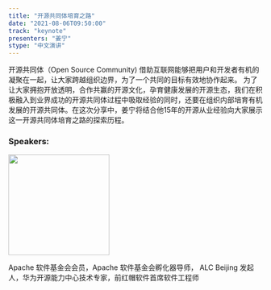 ```yaml
---
title: "开源共同体培育之路"
date: "2021-08-06T09:50:00"
track: "keynote"
presenters: "姜宁"
stype: "中文演讲"
---
```

开源共同体（Open Source Community) 借助互联网能够把用户和开发者有机的凝聚在一起，让大家跨越组织边界，为了一个共同的目标有效地协作起来。 为了让大家拥抱开放透明，合作共赢的开源文化，孕育健康发展的开源生态，我们在积极融入到业界成功的开源共同体过程中吸取经验的同时，还要在组织内部培育有机发展的开源共同体。在这次分享中，姜宁将结合他15年的开源从业经验向大家展示这一开源共同体培育之路的探索历程。
### Speakers:

<img src="images/speaker/Jiang-Ning.png" width="200"/>

Apache 软件基金会会员，Apache 软件基金会孵化器导师， ALC Beijing 发起人，华为开源能力中心技术专家，前红帽软件首席软件工程师
